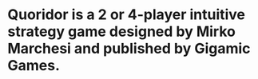 # Quoridor is a 2 or 4-player intuitive strategy game designed by Mirko Marchesi and published by Gigamic Games.
